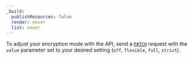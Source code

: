 ```yaml
---
_build:
  publishResources: false
  render: never
  list: never
---
```


To adjust your encryption mode with the API, send a [`PATCH`](/api/operations/zone-settings-change-ssl-setting) request with the `value` parameter set to your desired setting (`off`, `flexible`, `full`, `strict`).